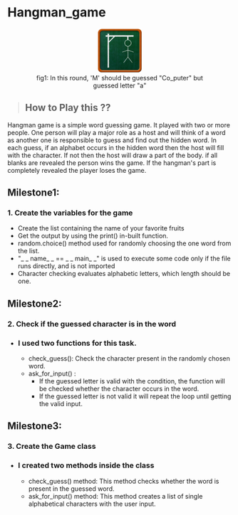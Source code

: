 # Hangman_game
<figure>
<div style="text-align:center"><img src="hangman.png" alt="Hangman" width="100" heiht="100">
<span><figcaption>fig1: In this round, 'M' should be guessed "Co_puter" but guessed letter "a" </figcaption><span>
</div>
</figure>

> ## How to Play this ??
Hangman game is a simple word guessing game. It played with two or more people. One person will play a major role as a host and will think of a word  as another one is responsible to guess and find out the hidden word. In each guess, if an alphabet occurs in the hidden word then the host will fill with the character. If not then the host will draw a part of the body.  if all blanks are revealed the person wins the game. If the hangman's part is completely revealed the player loses the game.  

 **Milestone1:** 
---

###  **1. Create the variables for the game**
- Create the list containing the name of your favorite fruits
- Get the output by using the print() in-built function.
- random.choice() method used for randomly choosing the one word from the list. 
- "_ _ name_ _ == _ _ main_ _" is used to execute some code only if the file runs directly, and is not imported
- Character checking evaluates alphabetic letters, which length should be one. 

**Milestone2:** 
--- 
###  **2. Check if the guessed character is in the word**
 -  ### I used two functions for this task.
    - check_guess(): Check the character present in the randomly chosen word.
    - ask_for_input() : 
        * If the guessed letter is valid with the condition, the function will be checked whether the character occurs in the word.
        * If the guessed letter is not valid it will repeat the loop until getting the valid input. 
        
## **Milestone3:**
### **3. Create the Game class**
- ### I created two methods inside the class
    - check_guess() method: This method checks whether the word is present in the guessed word.
    - ask_for_input() method: This method creates a list of single alphabetical characters with the user input. 


  


